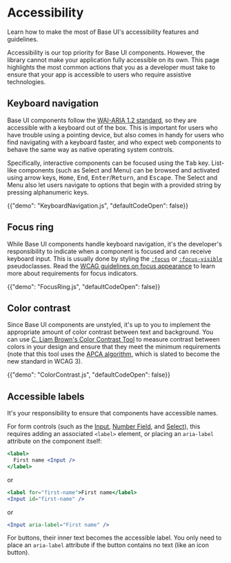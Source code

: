# Accessibility

<p class="description">
Learn how to make the most of Base UI's accessibility features and guidelines.
</p>

Accessibility is our top priority for Base UI components.
However, the library cannot make your application fully accessible on its own.
This page highlights the most common actions that you as a developer must take to ensure that your app is accessible to users who require assistive technologies.

## Keyboard navigation

Base UI components follow the [WAI-ARIA 1.2 standard](https://www.w3.org/TR/wai-aria-1.2/), so they are accessible with a keyboard out of the box.
This is important for users who have trouble using a pointing device, but also comes in handy for users who find navigating with a keyboard faster, and who expect web components to behave the same way as native operating system controls.

Specifically, interactive components can be focused using the <kbd class="key">Tab</kbd> key.
List-like components (such as Select and Menu) can be browsed and activated using arrow keys, <kbd class="key">Home</kbd>, <kbd class="key">End</kbd>, <kbd class="key">Enter</kbd>/<kbd class="key">Return</kbd>, and <kbd class="key">Escape</kbd>.
The Select and Menu also let users navigate to options that begin with a provided string by pressing alphanumeric keys.

{{"demo": "KeyboardNavigation.js", "defaultCodeOpen": false}}

## Focus ring

While Base UI components handle keyboard navigation, it's the developer's responsibility to indicate when a component is focused and can receive keyboard input.
This is usually done by styling the [`:focus`](https://developer.mozilla.org/en-US/docs/Web/CSS/:focus) or [`:focus-visible`](https://developer.mozilla.org/en-US/docs/Web/CSS/:focus-visible) pseudoclasses.
Read the [WCAG guidelines on focus appearance](https://www.w3.org/WAI/WCAG22/Understanding/focus-appearance) to learn more about requirements for focus indicators.

{{"demo": "FocusRing.js", "defaultCodeOpen": false}}

## Color contrast

Since Base UI components are unstyled, it's up to you to implement the appropriate amount of color contrast between text and background.
You can use [C. Liam Brown's Color Contrast Tool](https://cliambrown.com/contrast/) to measure contrast between colors in your design and ensure that they meet the minimum requirements
(note that this tool uses the [APCA algorithm](https://ruitina.com/apca-accessible-colour-contrast/), which is slated to become the new standard in WCAG 3).

{{"demo": "ColorContrast.js", "defaultCodeOpen": false}}

## Accessible labels

It's your responsibility to ensure that components have accessible names.

For form controls (such as the [Input](/base-ui/react-input/), [Number Field](/base-ui/react-number-field/), and [Select](/base-ui/react-select/)), this requires adding an associated `<label>` element, or placing an `aria-label` attribute on the component itself:

```jsx
<label>
  First name <Input />
</label>
```

or

```jsx
<label for="first-name">First name</label>
<Input id="first-name" />
```

or

```jsx
<Input aria-label="First name" />
```

For buttons, their inner text becomes the accessible label.
You only need to place an `aria-label` attribute if the button contains no text (like an icon button).
